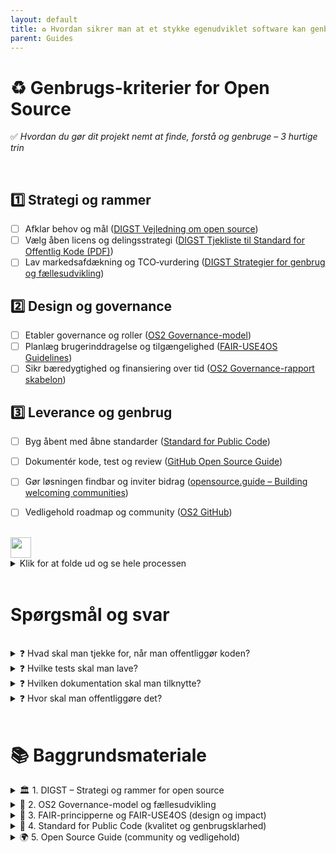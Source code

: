 ```yaml
---
layout: default
title: ♻️ Hvordan sikrer man at et stykke egenudviklet software kan genbruges?
parent: Guides
---
```


# ♻️ Genbrugs-kriterier for Open Source  
✅ _Hvordan du gør dit projekt nemt at finde, forstå og genbruge –  3 hurtige trin_

<br>

## 1️⃣ Strategi og rammer
- [ ] Afklar behov og mål ([DIGST Vejledning om open source](https://arkitektur.digst.dk/sites/default/fileuploads/Tjekliste_til_brug_af_open_source_i_den_offentlige_sektor.pdf))
- [ ] Vælg åben licens og delingsstrategi ([DIGST Tjekliste til Standard for Offentlig Kode (PDF)](https://arkitektur.digst.dk/sites/default/fileuploads/Tjekliste_til_Standard_for_Offentlig_Kode_version_0.7.1.pdf))
- [ ] Lav markedsafdækning og TCO‑vurdering ([DIGST Strategier for genbrug og fællesudvikling](https://arkitektur.digst.dk/metoder/arkitekturmetoder/introduktion-til-vejledning-om-brug-af-open-source-i-den-offentlige-sektor))

## 2️⃣ Design og governance
- [ ] Etabler governance og roller ([OS2 Governance-model](https://www.os2.eu/governance))
- [ ] Planlæg brugerinddragelse og tilgængelighed ([FAIR-USE4OS Guidelines](https://journals.plos.org/ploscompbiol/article?id=10.1371/journal.pcbi.1012045))
- [ ] Sikr bæredygtighed og finansiering over tid ([OS2 Governance-rapport skabelon](https://github.com/OS2offdig))

## 3️⃣ Leverance og genbrug
- [ ] Byg åbent med åbne standarder ([Standard for Public Code](https://standard.publiccode.net/criteria/))
- [ ] Dokumentér kode, test og review ([GitHub Open Source Guide](https://opensource.guide/how-to-contribute/))
- [ ] Gør løsningen findbar og inviter bidrag ([opensource.guide – Building welcoming communities](https://opensource.guide/building-community/))
- [ ] Vedligehold roadmap og community ([OS2 GitHub](https://github.com/OS2offdig))



<br>

<img src="https://img.shields.io/badge/Flowchart-3%20trin%20til%20genbrug-607D8B?logo=puppet" height="33" />
<details>
  <summary>  Klik for at folde ud og se hele processen
  </summary>

```mermaid

flowchart LR
 subgraph S["<span style=color:>1️⃣ </span>Strategi og rammer"]
    direction TB
        S1["✅ Afklar behov og mål<br>DIGST tjekliste"]
        S2["✅ Vælg licens og delingsstrategi"]
        S3["✅ Markedsafdækning og TCO"]
  end
 subgraph G["<span style=color:>2️⃣ </span>Design og governance"]
        G1["✅ Etabler governance og roller<br>OS2 model"]
        G2["✅ Plan for brugerinddragelse og tilgængelighed<br>FAIR USE"]
        G3["✅ Bæredygtighed og finansiering over tid"]
  end
 subgraph L["<span style=color:>3️⃣ </span>Leverance og genbrug"]
        L1["✅ Byg åbent med åbne standarder<br>Standard for Public Code"]
        L2["✅ Dokumentation test og review<br>README contributing license"]
        L3["✅ Gør findbar og inviter bidrag<br>metadata kataloger"]
        L4["✅ Vedligehold roadmap og community"]
  end
    S1 --> S3
    G1 --> G2
    G2 --> G3
    L1 --> L2
    L2 --> L3
    L3 --> L4
    G3 ~~~ S1
    S --> G
    G --> L
    L4 ~~~ G1
    S3 --> S2

     S1:::s
     S1:::Sky
     S2:::s
     S2:::Sky
     S3:::s
     S3:::Sky
     G1:::g
     G1:::Aqua
     G2:::g
     G2:::Aqua
     G3:::g
     G3:::Aqua
     L1:::l
     L1:::Peach
     L2:::l
     L2:::Peach
     L3:::l
     L3:::Peach
     L4:::l
     L4:::Peach

    %% Ensartede, kontrastfyldte pile på lys/mørk baggrund
    linkStyle 0 stroke:#607D8B,stroke-width:2px,color:#607D8B
    linkStyle 1 stroke:#607D8B,stroke-width:2px,color:#607D8B
    linkStyle 2 stroke:#607D8B,stroke-width:2px,color:#607D8B
    linkStyle 3 stroke:#607D8B,stroke-width:2px,color:#607D8B
    linkStyle 4 stroke:#607D8B,stroke-width:2px,color:#607D8B
    linkStyle 5 stroke:#607D8B,stroke-width:2px,color:#607D8B

    linkStyle 7 stroke:#607D8B,stroke-width:2px,color:#607D8B
    linkStyle 8 stroke:#607D8B,stroke-width:2px,color:#607D8B
 
    linkStyle 10 stroke:#607D8B,stroke-width:2px,color:#607D8B

    classDef Sky stroke-width:1px, stroke-dasharray:none, stroke:#374D7C, fill:#E2EBFF, color:#374D7C
    classDef Aqua stroke-width:1px, stroke-dasharray:none, stroke:#46EDC8, fill:#DEFFF8, color:#378E7A
    classDef Peach stroke-width:1px, stroke-dasharray:none, stroke:#FBB35A, fill:#FFEFDB, color:#8F632D
    style S fill:#BBDEFB,stroke:#BBDEFB,color:#757575
    style G fill:#C8E6C9,stroke:#C8E6C9,color:#757575
    style L fill:#FFF9C4,stroke:#FFF9C4,color:#757575 
```

</details>

<br>


# Spørgsmål og svar

<br>

<details>
  <summary>❓ Hvad skal man tjekke for, når man offentliggør koden?</summary>
  <br>
  <strong>✅ Hold koden ren for adgangsoplysninger og miljøspecifikke filer</strong><br>
  Inden I offentliggør koden, skal I sikre, at der ikke ligger nogen form for data i repoet, som kan være følsomme, miljøspecifikke eller irrelevante for andre brugere.
  <pre><code>
📌 Best practice:
  - Brug miljøvariabler til konfiguration – ingen adgangsoplysninger i koden
  - Tilføj en eksempelfil som `config.example.env` og dokumenter hvordan den anvendes
  - Brug `.gitignore` til at udelukke `.env`, `config.*`, `*.log`, `.pem` osv.
  - Dokumentér i `README.md`, hvordan man opsætter miljøet lokalt

🚫 Undgå:
  - Følsomme oplysninger og credentials: API-nøgler, tokens, brugernavne, adgangskoder
  - Miljøspecifikke filer: Produktionskonfigurationer, interne URL’er, IP-adresser
  - Data og logfiler: Produktionsdata, testdata med rigtige oplysninger
  - Intern kontekst: Referencer til interne systemer eller dokumentation
  - Midlertidige filer: Lokale udviklingsfiler, cache, build-artifacts

✅ Men inkluder gerne:
  - Syntetiske eller anonymiserede data til eksempler og tests
  - Eksempelfiler til konfiguration, f.eks. `config.example.env`
  - Dokumentation for hvordan man selv tilføjer konfiguration
  </code></pre>
</details>

<details>
  <summary>❓ Hvilke tests skal man lave?</summary>
  <br>
  <strong>✅ Automatiske tests og dokumenteret testmiljø øger kvaliteten</strong><br>
  For at sikre at softwaren fungerer som forventet – både nu og i fremtiden – bør der være automatiske tests og en klar beskrivelse af testmiljøet.
  <pre><code>
📌 Best practice:
  - Automatiske tests med CI-værktøjer som GitHub Actions eller GitLab CI
  - Linting og formattering med IDE eller CI
  - Enhedstests og integrationstests – gerne med input fra brugere
  - Dokumentér teststrategi og testdata i `tests/` eller `README.md`
  - Inkluder eksempelfiler til testmiljøopsætning

🚫 Undgå:
  - Tests der afhænger af interne systemer eller netværk

✅ Men inkluder gerne:
  - CI-konfiguration: f.eks. `.github/workflows/test.yml`
  - Eksempler på testkommandoer i `README.md` eller `CONTRIBUTING.md`
  - Syntetiske testdata til realistiske scenarier
  </code></pre>
</details>

<details>
  <summary>❓ Hvilken dokumentation skal man tilknytte?</summary>
  <br>
  <strong>✅ God dokumentation gør projektet lettere at forstå og genbruge</strong><br>
  Dokumentation er en nøglekomponent i open source-projekter – både for nye brugere og for genbrug.
  <pre><code>
📌 Best practice:
  - Inkluder altid en README.md med introduktion og brug
  - Vis konkrete eksempler på anvendelse
  - Beskriv miljøopsætning og nødvendige variabler
  - Tilføj templates til udrulning med åbne værktøjer

🚫 Undgå:
  - Ufuldstændig eller forældet dokumentation
  - Antagelser om intern viden
  - Dokumentation i lukkede systemer eller proprietære formater

✅ Men inkluder gerne:
  - Diagrammer og arkitekturtegninger (f.eks. Mermaid)
  - Links til relevante issues eller diskussioner
  - En `CONTRIBUTING.md` med bidragsvejledning
  </code></pre>
</details>
<details>
  <summary>❓ Hvor skal man offentliggøre det?</summary>
  <br>
  <strong>✅ Brug åbne og tilgængelige platforme</strong><br>
  For at sikre at din kode er nem at finde og bidrage til, bør du bruge en platform med versionsstyring og samarbejdsværktøjer.
  <pre><code>

📌 Best practice:
  - Brug GitHub, GitLab, Codeberg eller SourceHut
  - Gør projektet offentligt
  - Tilføj en open source-licens (MIT, Apache 2.0, GPL)
  - Brug README.md som landing page

🚫 Undgå:
  - Lukkede platforme eller interne systemer
  - At offentliggøre uden README, licens eller dokumentation
  - Platforme uden versionsstyring (f.eks. Google Drive)

✅ Men inkluder gerne:
  - Link til repoet i artikler, præsentationer eller dokumenter
  - `CONTRIBUTING.md` og `CODE_OF_CONDUCT.md` for bidrag
  </code></pre>
</details>

<br>

# 📚 Baggrundsmateriale

<details>
  <summary>🏛 1. DIGST – Strategi og rammer for open source</summary>

- [DIGST Vejledning om open source](https://arkitektur.digst.dk/metoder/arkitekturmetoder/introduktion-til-vejledning-om-brug-af-open-source-i-den-offentlige-sektor)

</details>

<details>
  <summary>🤝 2. OS2 Governance-model og fællesudvikling</summary>

- [Governancemodellen – OS2](https://www.os2.eu/governance)
- [Fem trin til at komme godt i gang](https://www.os2.eu/kom-i-gang)
- [OS2 GitHub – asessment og governance templates](https://github.com/OS2offdig/governance_report_template)  

</details>

<details>
  <summary>🫶 3. FAIR-principperne og FAIR-USE4OS (design og impact)</summary>

- [FAIR for Beginners – DeiC](https://www.deic.dk/en/data-management/instructions-and-guides/FAIR-for-Beginners)  
- [Guidelines for creating impactful open-source software (FAIR-USE4OS)](https://journals.plos.org/ploscompbiol/article?id=10.1371/journal.pcbi.1012045)  
- [The FAIR Principles for Data and Software](https://www.sheffield.ac.uk/openresearch/resources/fair-data-and-software-principles)  
- [Translating the FAIR principles to code](https://rse.sheffield.ac.uk/training/fair4rs/)  

</details>

<details>
  <summary>📖 4. Standard for Public Code (kvalitet og genbrugsklarhed)</summary>

- [Standard for Public Code – Officiel side](https://standard.publiccode.net/)  
- [GitHub-repo med eksempler og issues](https://github.com/publiccodenet/standard)  
- [Kriterier og tjekliste](https://standard.publiccode.net/criteria/)  

</details>

<details>
  <summary>🌍 5. Open Source Guide (community og vedligehold)</summary>

- [opensource.guide – Community-drevet guide til open source](https://opensource.guide/)  
- [How to contribute to open source](https://opensource.guide/how-to-contribute/)  
- [Building welcoming communities](https://opensource.guide/building-community/)  

</details>
